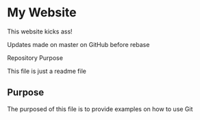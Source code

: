 # My Website

This website kicks ass!

Updates made on master on GitHub before rebase

 Repository Purpose

This file is just a readme file

## Purpose

The purposed of this file is to provide examples 
on how to use Git